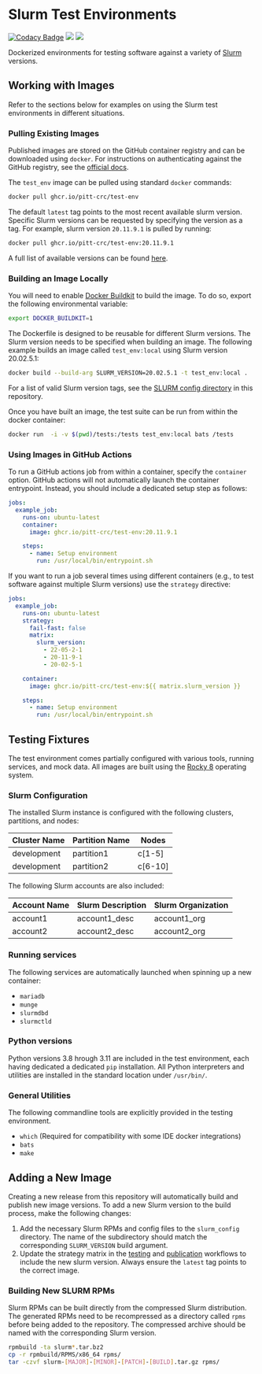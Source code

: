 # Slurm Test Environments

[![Codacy Badge](https://app.codacy.com/project/badge/Grade/86b83c73f89642dfad48f3a9ec1f0b66)](https://app.codacy.com/gh/pitt-crc/Slurm-Test-Environment/dashboard)
[![](https://github.com/pitt-crc/Slurm-Test-Environment/actions/workflows/DockerTest.yml/badge.svg)](https://github.com/pitt-crc/Slurm-Test-Environment/actions/workflows/DockerTest.yml)
[![](https://github.com/pitt-crc/Slurm-Test-Environment/actions/workflows/DockerPublish.yml/badge.svg)](https://github.com/pitt-crc/Slurm-Test-Environment/actions/workflows/DockerPublish.yml)

Dockerized environments for testing software against a variety of [Slurm](https://slurm.schedmd.com/overview.html) versions.

## Working with Images

Refer to the sections below for examples on using the Slurm test environments in different situations.

### Pulling Existing Images

Published images are stored on the GitHub container registry and can be downloaded using `docker`.
For instructions on authenticating against the GitHub registry, see the [official docs](https://docs.github.com/en/packages/working-with-a-github-packages-registry/working-with-the-container-registry).

The `test_env` image can be pulled using standard `docker` commands:

```bash
docker pull ghcr.io/pitt-crc/test-env
```

The default `latest` tag points to the most recent available slurm version.
Specific Slurm versions can be requested by specifying the version as a tag.
For example, slurm version `20.11.9.1` is pulled by running:

```bash
docker pull ghcr.io/pitt-crc/test-env:20.11.9.1
```

A full list of available versions can be found [here](https://github.com/pitt-crc/Slurm-Test-Environment/pkgs/container/test-env).

### Building an Image Locally

You will need to enable [Docker Buildkit](https://docs.docker.com/develop/develop-images/build_enhancements/) to build the image.
To do so, export the following environmental variable:

```bash
export DOCKER_BUILDKIT=1
```

The Dockerfile is designed to be reusable for different Slurm versions.
The Slurm version needs to be specified when building an image.
The following example builds an image called `test_env:local` using Slurm version 20.02.5.1:

```bash
docker build --build-arg SLURM_VERSION=20.02.5.1 -t test_env:local .
```

For a list of valid Slurm version tags, see the [SLURM config directory](https://github.com/pitt-crc/Slurm-Test-Environment/tree/latest/slurm_config) in this repository.

Once you have built an image, the test suite can be run from within the docker container:

```bash
docker run  -i -v $(pwd)/tests:/tests test_env:local bats /tests
```

### Using Images in GitHub Actions

To run a GitHub actions job from within a container, specify the `container` option.
GitHub actions will not automatically launch the container entrypoint.
Instead, you should include a dedicated setup step as follows:

```yaml
jobs:
  example_job:
    runs-on: ubuntu-latest
    container:
      image: ghcr.io/pitt-crc/test-env:20.11.9.1

    steps:
      - name: Setup environment
        run: /usr/local/bin/entrypoint.sh
```

If you want to run a job several times using different containers (e.g., to test software against multiple Slurm versions) use the `strategy` directive:

```yaml
jobs:
  example_job:
    runs-on: ubuntu-latest
    strategy:
      fail-fast: false
      matrix:
        slurm_version:
          - 22-05-2-1
          - 20-11-9-1
          - 20-02-5-1

    container:
      image: ghcr.io/pitt-crc/test-env:${{ matrix.slurm_version }}

    steps:
      - name: Setup environment
        run: /usr/local/bin/entrypoint.sh
```

## Testing Fixtures

The test environment comes partially configured with various tools, running services, and mock data.
All images are built using the [Rocky 8](https://hub.docker.com/_/rockylinux) operating system.

### Slurm Configuration

The installed Slurm instance is configured with the following clusters, partitions, and nodes:

| Cluster Name | Partition Name | Nodes   |
|--------------|----------------|---------|
| development  | partition1     | c[1-5]  |
| development  | partition2     | c[6-10] |

The following Slurm accounts are also included:

| Account Name | Slurm Description | Slurm Organization |
|--------------|-------------------|--------------------|
| account1     | account1_desc     | account1_org       |
| account2     | account2_desc     | account2_org       |

### Running services

The following services are automatically launched when spinning up a new container:

- `mariadb`
- `munge`
- `slurmdbd`
- `slurmctld`

### Python versions

Python versions 3.8 hrough 3.11 are included in the test environment, each having dedicated a dedicated `pip` installation.
All Python interpreters and utilities are installed in the standard location under `/usr/bin/`.

### General Utilities

The following commandline tools are explicitly provided in the testing environment.

- `which` (Required for compatibility with some IDE docker integrations)
- `bats`
- `make`

## Adding a New Image

Creating a new release from this repository will automatically build and publish new image versions.
To add a new Slurm version to the build process, make the following changes:

1. Add the necessary Slurm RPMs and config files to the `slurm_config` directory.
   The name of the subdirectory should match the corresponding `SLURM_VERSION` build argument.
2. Update the strategy matrix in the
   [testing](https://github.com/pitt-crc/Slurm-Test-Environment/blob/latest/.github/workflows/DockerTest.yml)
   and [publication](https://github.com/pitt-crc/Slurm-Test-Environment/blob/latest/.github/workflows/DockerPublish.yml)
   workflows to include the new slurm version.
   Always ensure the `latest` tag points to the correct image.

### Building New SLURM RPMs

Slurm RPMs can be built directly from the compressed Slurm distribution.
The generated RPMs need to be recompressed as a directory called `rpms` before being added to the repository.
The compressed archive should be named with the corresponding Slurm version.

```bash
rpmbuild -ta slurm*.tar.bz2
cp -r rpmbuild/RPMS/x86_64 rpms/
tar -czvf slurm-[MAJOR]-[MINOR]-[PATCH]-[BUILD].tar.gz rpms/
```
